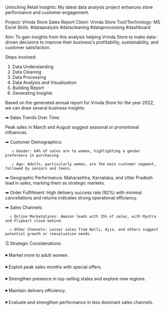 Unlocking Retail Insights: My latest data analysis project enhances store performance and customer engagement.



Project: Vrinda Store Sales Report
Client: Vrinda Store
Tool/Technology: MS Excel
Skills: #dataanalysis #datacleaning #dataprocessing #dashboard 



Aim: To gain insights from this analysis helping Vrinda Store to make data-driven decisions to improve their business's profitability, sustainability, and customer satisfaction.



Steps involved:

1) Data Understanding
2) Data Cleaning
3) Data Processing
4) Data Analysis and Visualization
5) Building Report
6) Generating Insights



Based on the generated annual report for Vrinda Store for the year 2022, we can draw several business insights:

➡ Sales Trends Over Time: 

Peak sales in March and August suggest seasonal or promotional influences.

➡ Customer Demographics:

       ▫ Gender: 64% of sales are to women, highlighting a gender preference in purchasing.

       ▫ Age: Adults, particularly women, are the main customer segment, followed by seniors and teens.

➡ Geographic Performance: Maharashtra, Karnataka, and Uttar Pradesh lead in sales, marking them as strategic markets.

➡ Order Fulfillment: High delivery success rate (92%) with minimal cancellations and returns indicates strong operational efficiency.

➡ Sales Channels:

      ▫ Online Marketplaces: Amazon leads with 35% of sales, with Myntra and Flipkart close behind.

      ▫ Other Channels: Lesser sales from Nalli, Ajio, and others suggest potential growth or reevaluation needs.



🗒 Strategic Considerations:

◾ Market more to adult women.

◾ Exploit peak sales months with special offers.

◾ Strengthen presence in top-selling states and explore new regions.

◾ Maintain delivery efficiency.

◾ Evaluate and strengthen performance in less dominant sales channels.

